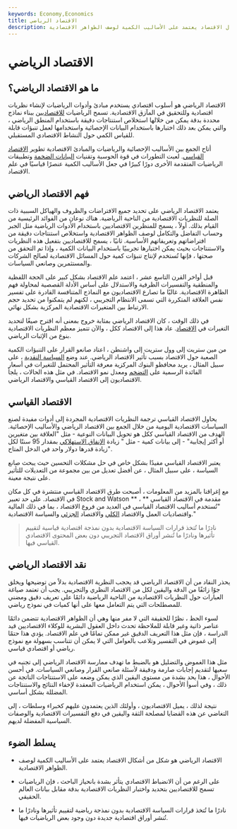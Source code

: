 ```yaml
---
keywords: Economy,Economics
title: الاقتصاد الرياضي
description: الاقتصاد الرياضي هو شكل من أشكال الاقتصاد يعتمد على الأساليب الكمية لوصف الظواهر الاقتصادية.
---
```


# الاقتصاد الرياضي
## ما هو الاقتصاد الرياضي؟

الاقتصاد الرياضي هو أسلوب اقتصادي يستخدم مبادئ وأدوات الرياضيات لإنشاء نظريات اقتصادية وللتحقيق في المآزق الاقتصادية. تسمح الرياضيات [للاقتصاديين](/economist) ببناء نماذج محددة بدقة يمكن من خلالها استخلاص استنتاجات دقيقة باستخدام المنطق الرياضي ، والتي يمكن بعد ذلك اختبارها باستخدام البيانات الإحصائية واستخدامها لعمل تنبؤات قابلة للقياس الكمي حول النشاط الاقتصادي المستقبلي.

أتاح الجمع بين الأساليب الإحصائية والرياضيات والمبادئ الاقتصادية تطوير [الاقتصاد القياسي](/econometrics). لعبت التطورات في قوة الحوسبة وتقنيات [البيانات الضخمة](/big-data) وتطبيقات الرياضيات المتقدمة الأخرى دورًا كبيرًا في جعل الأساليب الكمية عنصرًا قياسيًا في علم الاقتصاد.

## فهم الاقتصاد الرياضي

يعتمد الاقتصاد الرياضي على تحديد جميع الافتراضات والظروف والهياكل السببية ذات الصلة للنظريات الاقتصادية من الناحية الرياضية. هناك نوعان من الفوائد الرئيسية من القيام بذلك. أولاً ، يسمح للمنظرين الاقتصاديين باستخدام الأدوات الرياضية مثل الجبر وحساب التفاضل والتكامل لوصف الظواهر الاقتصادية واستخلاص استنتاجات دقيقة من افتراضاتهم وتعريفاتهم الأساسية. ثانيًا ، يسمح للاقتصاديين بتفعيل هذه النظريات والاستنتاجات بحيث يمكن اختبارها تجريبيًا باستخدام البيانات الكمية ، وإذا تم التحقق من صحتها ، فإنها تُستخدم لإنتاج تنبؤات كمية حول المسائل الاقتصادية لصالح الشركات والمستثمرين وصانعي السياسات.

قبل أواخر القرن التاسع عشر ، اعتمد علم الاقتصاد بشكل كبير على الحجة اللفظية والمنطقية والتفسيرات الظرفية والاستدلال على أساس الأدلة القصصية لمحاولة فهم الظاهرة الاقتصادية. غالبًا ما تصارع الاقتصاديون مع النماذج المتنافسة القادرة على تفسير نفس العلاقة المتكررة التي تسمى الانتظام التجريبي ، لكنهم لم يتمكنوا من تحديد حجم الارتباط بين المتغيرات الاقتصادية المركزية بشكل نهائي.

في ذلك الوقت ، كان الاقتصاد الرياضي بمثابة خروج بمعنى أنه اقترح صيغًا لتحديد التغيرات في [الاقتصاد](/economy). عاد هذا إلى الاقتصاد ككل ، والآن تتميز معظم النظريات الاقتصادية بنوع من الإثبات الرياضي.

من مين ستريت إلى وول ستريت إلى واشنطن ، اعتاد صانعو القرار على التنبؤات الكمية الصعبة حول الاقتصاد بسبب تأثير الاقتصاد الرياضي. عند وضع [السياسة النقدية](/monetarypolicy) ، على سبيل المثال ، يريد محافظو البنوك المركزية معرفة التأثير المحتمل للتغيرات في أسعار الفائدة الرسمية على [التضخم](/inflation) ومعدل نمو الاقتصاد. في مثل هذه الحالات ، يلجأ الاقتصاديون إلى الاقتصاد القياسي والاقتصاد الرياضي.

## الاقتصاد القياسي

يحاول الاقتصاد القياسي ترجمة النظريات الاقتصادية المجردة إلى أدوات مفيدة لصنع السياسات الاقتصادية اليومية من خلال الجمع بين الاقتصاد الرياضي والأساليب الإحصائية. الهدف من الاقتصاد القياسي ككل هو تحويل البيانات النوعية - مثل "العلاقة بين متغيرين أو أكثر إيجابية" - إلى بيانات كمية - مثل " زيادة [الإنفاق الاستهلاكي](/pce) بمقدار 95 سنتًا لكل زيادة قدرها دولار واحد في الدخل المتاح".

يعتبر الاقتصاد القياسي مفيدًا بشكل خاص في حل مشكلات التحسين حيث يبحث صانع السياسة ، على سبيل المثال ، عن أفضل تعديل من بين مجموعة من التعديلات للتأثير على نتيجة معينة.

مع إغراقنا بالمزيد من المعلومات ، أصبحت طرق الاقتصاد القياسي منتشرة في كل مكان في الاقتصاد. على حد تعبير Stock and Watson ** مقدمة في الاقتصاد القياسي ** ، "تُستخدم أساليب الاقتصاد القياسي في العديد من فروع الاقتصاد ، بما في ذلك المالية واقتصاديات العمل والاقتصاد [الكلي](/macroeconomics) والاقتصاد [الجزئي](/microeconomics) والسياسة الاقتصادية."

> نادرًا ما تُتخذ قرارات السياسة الاقتصادية بدون نمذجة اقتصادية قياسية لتقييم تأثيرها ونادرًا ما تُنشر أوراق الاقتصاد التجريبي دون بعض المحتوى الاقتصادي القياسي فيها.

>

## نقد الاقتصاد الرياضي

يحذر النقاد من أن الاقتصاد الرياضي قد يحجب النظرية الاقتصادية بدلاً من توضيحها ويخلق جوًا زائفًا من الدقة واليقين لكل من الاقتصاد النظري والتجريبي. يجب أن تعتمد صياغة العبارات حول النظريات الاقتصادية من الناحية الرياضية دائمًا على تعريف دقيق ومضني للمصطلحات التي يتم التعامل معها على أنها كميات في نموذج رياضي.

لسوء الحظ ، نظرًا للحقيقة التي لا مفر منها وهي أن الظواهر الاقتصادية تتضمن دائمًا عناصر ذاتية وغير قابلة للملاحظة تحدث داخل العقول البشرية للوكلاء الاقتصاديين قيد الدراسة ، فإن مثل هذا التعريف الدقيق غير ممكن تمامًا في علم الاقتصاد. يؤدي هذا حتمًا إلى غموض في التفسير وتلاعب بالعوامل التي لا يمكن أن تتناسب بسهولة مع نموذج رياضي أو اقتصادي قياسي.

مثل هذا الغموض والتضليل هو بالضبط ما تهدف ممارسة الاقتصاد الرياضي إلى تجنبه في سعيها لتقديم إجابات صارمة ودقيقة لأسئلة صانعي القرار وصانعي السياسات. في أحسن الأحوال ، هذا يحد بشدة من مستوى اليقين الذي يمكن وضعه على الاستنتاجات الناتجة عن ذلك ، وفي أسوأ الأحوال ، يمكن استخدام الرياضيات المعقدة لإخفاء النتائج والاستنتاجات المضللة بشكل أساسي.

نتيجة لذلك ، يميل الاقتصاديون ، وأولئك الذين يعتمدون عليهم كخبراء وسلطات ، إلى التغاضي عن هذه القضايا لمصلحة الثقة واليقين في دفع التفسيرات الاقتصادية والوصفات السياسية المفضلة لديهم.

## يسلط الضوء

- الاقتصاد الرياضي هو شكل من أشكال الاقتصاد يعتمد على الأساليب الكمية لوصف الظواهر الاقتصادية.

- على الرغم من أن الانضباط الاقتصادي يتأثر بشدة بانحياز الباحث ، فإن الرياضيات تسمح للاقتصاديين بتحديد واختبار النظريات الاقتصادية بدقة مقابل بيانات العالم الحقيقي.

- نادرًا ما تُتخذ قرارات السياسة الاقتصادية بدون نمذجة رياضية لتقييم تأثيرها ونادرًا ما تُنشر أوراق اقتصادية جديدة دون وجود بعض الرياضيات فيها.

